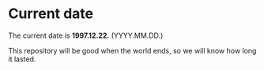 # Current date

The current date is **1997.12.22.** (YYYY.MM.DD.)

This repository will be good when the world ends, so we will know how long it lasted.